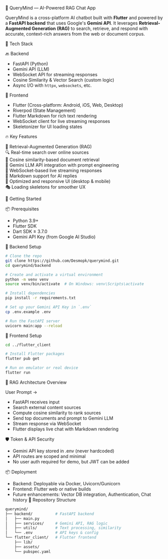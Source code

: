 🎯 QueryMind — AI-Powered RAG Chat App

QueryMind is a cross-platform AI chatbot built with **Flutter** and powered by a **FastAPI backend** that uses Google's **Gemini API**. It leverages **Retrieval-Augmented Generation (RAG)** to search, retrieve, and respond with accurate, context-rich answers from the web or document corpus.

🧰 Tech Stack

🔙 Backend  
- FastAPI (Python)
- Gemini API (LLM)
- WebSocket API for streaming responses
- Cosine Similarity & Vector Search (custom logic)
- Async I/O with `httpx`, `websockets`, etc.

📱 Frontend  
- Flutter (Cross-platform: Android, iOS, Web, Desktop)
- Riverpod (State Management)
- Flutter Markdown for rich text rendering
- WebSocket client for live streaming responses
- Skeletonizer for UI loading states

🔥 Key Features

🧠 Retrieval-Augmented Generation (RAG)  
🔍 Real-time search over online sources  
🧮 Cosine similarity-based document retrieval  
💬 Gemini LLM API integration with prompt engineering  
📡 WebSocket-based live streaming responses  
📝 Markdown support for AI replies  
📱 Optimized and responsive UI (desktop & mobile)  
🎭 Loading skeletons for smoother UX

🚀 Getting Started

📦 Prerequisites
- Python 3.9+
- Flutter SDK
- Dart SDK ≥ 3.7.0
- Gemini API Key (from Google AI Studio)

🐍 Backend Setup

```bash
# Clone the repo
git clone https://github.com/Desmopk/querymind.git
cd querymind/backend

# Create and activate a virtual environment
python -m venv venv
source venv/bin/activate  # On Windows: venv\Scripts\activate

# Install dependencies
pip install -r requirements.txt

# Set up your Gemini API Key in `.env`
cp .env.example .env

# Run the FastAPI server
uvicorn main:app --reload
```
📱 Frontend Setup

```bash
cd ../flutter_client

# Install Flutter packages
flutter pub get

# Run on emulator or real device
flutter run
```
🧠 RAG Architecture Overview

User Prompt →
- FastAPI receives input
- Search external content sources
- Compute cosine similarity to rank sources
- Send top documents and prompt to Gemini LLM
- Stream response via WebSocket
- Flutter displays live chat with Markdown rendering

🛡️ Token & API Security

- Gemini API key stored in .env (never hardcoded)
- API routes are scoped and minimal
- No user auth required for demo, but JWT can be added

📦 Deployment

- Backend: Deployable via Docker, Uvicorn/Gunicorn
- Frontend: Flutter web or native builds
- Future enhancements: Vector DB integration, Authentication, Chat history
📂 Repository Structure
```bash
querymind/
├── backend/          # FastAPI backend
│   ├── main.py
│   ├── services/     # Gemini API, RAG logic
│   ├── utils/        # Text processing, similarity
│   └── .env          # API keys & config
└── flutter_client/   # Flutter frontend
    ├── lib/
    ├── assets/
    └── pubspec.yaml
```

